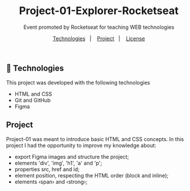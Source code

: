 <h1 align="center"> Project-01-Explorer-Rocketseat</h1>

<p align="center">
Event promoted by Rocketseat for teaching WEB technologies
</p>

<p align="center">
  <a href="#-technologies">Technologies</a>&nbsp;&nbsp;&nbsp;|&nbsp;&nbsp;&nbsp;
  <a href="#-project">Project</a>&nbsp;&nbsp;&nbsp;|&nbsp;&nbsp;&nbsp;
  <a href="#memo-licença">License</a>
</p>

<br>

## 🚀 Technologies

This project was developed with the following technologies

- HTML and CSS
- Git and GitHub
- Figma

## Project

Project-01 was meant to introduce basic HTML and CSS concepts. In this project I had the opportunity to improve my knowledge about:

- export Figma images and structure the project;
- elements 'div', 'img', 'h1', 'a' and 'p';
- properties src, href and id;
- element position, respecting the HTML order (block and inline);
- elements &lsaquo;span&rsaquo; and &lsaquo;strong&rsaquo;;